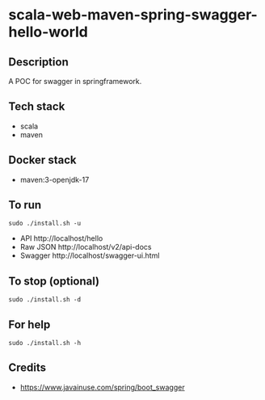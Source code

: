 # scala-web-maven-spring-swagger-hello-world

## Description
A POC for swagger in springframework.

## Tech stack
- scala
- maven

## Docker stack
- maven:3-openjdk-17

## To run
`sudo ./install.sh -u`
- API http://localhost/hello
- Raw JSON http://localhost/v2/api-docs
- Swagger http://localhost/swagger-ui.html

## To stop (optional)
`sudo ./install.sh -d`

## For help
`sudo ./install.sh -h`

## Credits
- https://www.javainuse.com/spring/boot_swagger
